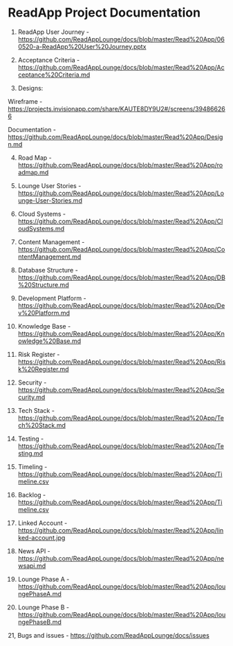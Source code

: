 # ReadApp Project Documentation

1. ReadApp User Journey - https://github.com/ReadAppLounge/docs/blob/master/Read%20App/060520-a-ReadApp%20User%20Journey.pptx

2. Acceptance Criteria - https://github.com/ReadAppLounge/docs/blob/master/Read%20App/Acceptance%20Criteria.md 

3. Designs: 

Wireframe - https://projects.invisionapp.com/share/KAUTE8DY9U2#/screens/394866266

Documentation - https://github.com/ReadAppLounge/docs/blob/master/Read%20App/Design.md  

4. Road Map - https://github.com/ReadAppLounge/docs/blob/master/Read%20App/roadmap.md 

5. Lounge User Stories - https://github.com/ReadAppLounge/docs/blob/master/Read%20App/Lounge-User-Stories.md 

6. Cloud Systems - https://github.com/ReadAppLounge/docs/blob/master/Read%20App/CloudSystems.md 

7. Content Management - https://github.com/ReadAppLounge/docs/blob/master/Read%20App/ContentManagement.md 

8. Database Structure - https://github.com/ReadAppLounge/docs/blob/master/Read%20App/DB%20Structure.md 

9. Development Platform - https://github.com/ReadAppLounge/docs/blob/master/Read%20App/Dev%20Platform.md 

10. Knowledge Base - https://github.com/ReadAppLounge/docs/blob/master/Read%20App/Knowledge%20Base.md 

11. Risk Register - https://github.com/ReadAppLounge/docs/blob/master/Read%20App/Risk%20Register.md 

12. Security - https://github.com/ReadAppLounge/docs/blob/master/Read%20App/Security.md 

13. Tech Stack - https://github.com/ReadAppLounge/docs/blob/master/Read%20App/Tech%20Stack.md

14. Testing - https://github.com/ReadAppLounge/docs/blob/master/Read%20App/Testing.md 

15. Timeling - https://github.com/ReadAppLounge/docs/blob/master/Read%20App/Timeline.csv 

16. Backlog - https://github.com/ReadAppLounge/docs/blob/master/Read%20App/Timeline.csv 

17. Linked Account - https://github.com/ReadAppLounge/docs/blob/master/Read%20App/linked-account.jpg

18. News API - https://github.com/ReadAppLounge/docs/blob/master/Read%20App/newsapi.md

19. Lounge Phase A - https://github.com/ReadAppLounge/docs/blob/master/Read%20App/loungePhaseA.md 

20. Lounge Phase B - https://github.com/ReadAppLounge/docs/blob/master/Read%20App/loungePhaseB.md

21, Bugs and issues - https://github.com/ReadAppLounge/docs/issues
